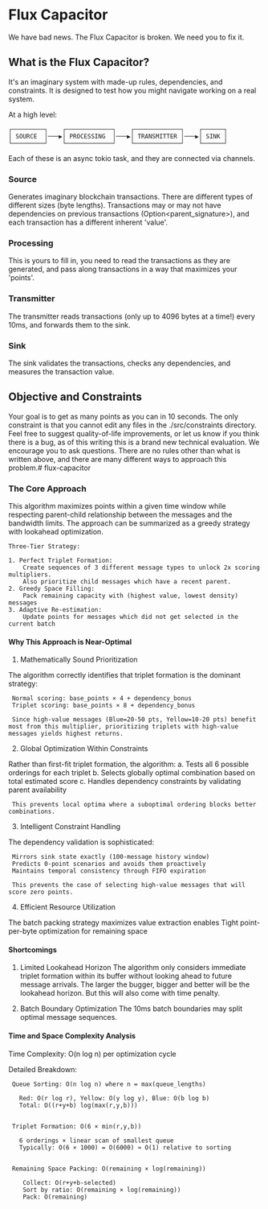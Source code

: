 # Flux Capacitor

We have bad news. The Flux Capacitor is broken. We need you to fix it.

## What is the Flux Capacitor?

It's an imaginary system with made-up rules, dependencies, and constraints. It is designed to test how you might navigate working on a real system.

At a high level:

```
┌─────────┐    ┌─────────────┐    ┌─────────────┐    ┌──────┐
│ SOURCE  │───▶│ PROCESSING  │───▶│ TRANSMITTER │───▶│ SINK │
└─────────┘    └─────────────┘    └─────────────┘    └──────┘
```

Each of these is an async tokio task, and they are connected via channels.

### Source
Generates imaginary blockchain transactions. There are different types of different sizes (byte lengths).
Transactions may or may not have dependencies on previous transactions (Option<parent_signature>), and each transaction has a different inherent 'value'.

### Processing
This is yours to fill in, you need to read the transactions as they are generated, and pass along transactions in a way that maximizes your 'points'.

### Transmitter
The transmitter reads transactions (only up to 4096 bytes at a time!) every 10ms, and forwards them to the sink.

### Sink
The sink validates the transactions, checks any dependencies, and measures the transaction value.

## Objective and Constraints
Your goal is to get as many points as you can in 10 seconds. The only constraint is that you cannot edit any files in the ./src/constraints directory. Feel free to suggest quality-of-life improvements, or let us know if you think there is a bug, as of this writing this is a brand new technical evaluation.
We encourage you to ask questions. There are no rules other than what is written above, and there are many different ways to approach this problem.# flux-capacitor


### The Core Approach
This algorithm maximizes points within a given time  window while respecting parent-child relationship between the messages and the bandwidth limits. The approach can be summarized as a greedy strategy with lookahead optimization.

```
Three-Tier Strategy:

1. Perfect Triplet Formation:
    Create sequences of 3 different message types to unlock 2x scoring multipliers.
    Also prioritize child messages which have a recent parent.
2. Greedy Space Filling:
    Pack remaining capacity with (highest value, lowest density) messages
3. Adaptive Re-estimation:
    Update points for messages which did not get selected in the current batch
```

#### Why This Approach is Near-Optimal
1. Mathematically Sound Prioritization

The algorithm correctly identifies that triplet formation is the dominant strategy:

     Normal scoring: base_points × 4 + dependency_bonus
     Triplet scoring: base_points × 8 + dependency_bonus

     Since high-value messages (Blue=20-50 pts, Yellow=10-20 pts) benefit most from this multiplier, prioritizing triplets with high-value messages yields highest returns.

2. Global Optimization Within Constraints

Rather than first-fit triplet formation, the algorithm:
     a. Tests all 6 possible orderings for each triplet
     b. Selects globally optimal combination based on total estimated score
     c. Handles dependency constraints by validating parent availability

     This prevents local optima where a suboptimal ordering blocks better combinations.

3. Intelligent Constraint Handling

The dependency validation is sophisticated:

     Mirrors sink state exactly (100-message history window)
     Predicts 0-point scenarios and avoids them proactively
     Maintains temporal consistency through FIFO expiration

     This prevents the case of selecting high-value messages that will score zero points.

4. Efficient Resource Utilization

The batch packing strategy maximizes value extraction enables
     Tight point-per-byte optimization for remaining space



#### Shortcomings
1. Limited Lookahead Horizon
The algorithm only considers immediate triplet formation within its buffer without looking ahead to future message arrivals.
The larger the bugger, bigger and better will be the lookahead horizon. But this will also come with time penalty.

2. Batch Boundary Optimization
The 10ms batch boundaries may split optimal message sequences.


#### Time and Space Complexity Analysis
Time Complexity: O(n log n) per optimization cycle

Detailed Breakdown:

     Queue Sorting: O(n log n) where n = max(queue_lengths)

       Red: O(r log r), Yellow: O(y log y), Blue: O(b log b)
       Total: O((r+y+b) log(max(r,y,b)))


     Triplet Formation: O(6 × min(r,y,b))

       6 orderings × linear scan of smallest queue
       Typically: O(6 × 1000) = O(6000) ≈ O(1) relative to sorting


     Remaining Space Packing: O(remaining × log(remaining))

        Collect: O(r+y+b-selected)
        Sort by ratio: O(remaining × log(remaining))
        Pack: O(remaining)
